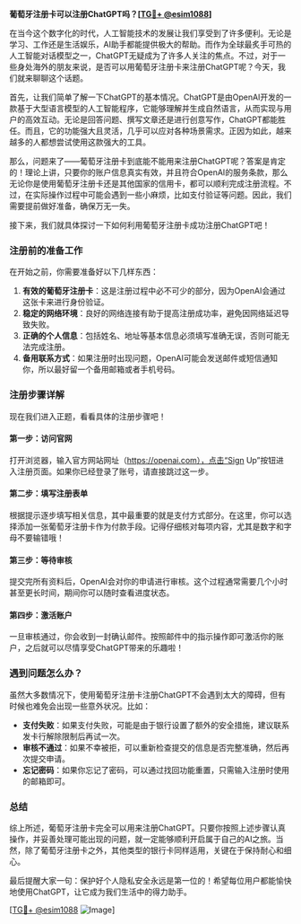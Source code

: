 **葡萄牙注册卡可以注册ChatGPT吗？[[TG💪+ @esim1088](https://t.me/s/esim1088)]**

在当今这个数字化的时代，人工智能技术的发展让我们享受到了许多便利。无论是学习、工作还是生活娱乐，AI助手都能提供极大的帮助。而作为全球最炙手可热的人工智能对话模型之一，ChatGPT无疑成为了许多人关注的焦点。不过，对于一些身处海外的朋友来说，是否可以用葡萄牙注册卡来注册ChatGPT呢？今天，我们就来聊聊这个话题。

首先，让我们简单了解一下ChatGPT的基本情况。ChatGPT是由OpenAI开发的一款基于大型语言模型的人工智能程序，它能够理解并生成自然语言，从而实现与用户的高效互动。无论是回答问题、撰写文章还是进行创意写作，ChatGPT都能胜任。而且，它的功能强大且灵活，几乎可以应对各种场景需求。正因为如此，越来越多的人都想尝试使用这款强大的工具。

那么，问题来了——葡萄牙注册卡到底能不能用来注册ChatGPT呢？答案是肯定的！理论上讲，只要你的账户信息真实有效，并且符合OpenAI的服务条款，那么无论你是使用葡萄牙注册卡还是其他国家的信用卡，都可以顺利完成注册流程。不过，在实际操作过程中可能会遇到一些小麻烦，比如支付验证等问题。因此，我们需要提前做好准备，确保万无一失。

接下来，我们就具体探讨一下如何利用葡萄牙注册卡成功注册ChatGPT吧！

### 注册前的准备工作

在开始之前，你需要准备好以下几样东西：

1. **有效的葡萄牙注册卡**：这是注册过程中必不可少的部分，因为OpenAI会通过这张卡来进行身份验证。
2. **稳定的网络环境**：良好的网络连接有助于提高注册成功率，避免因网络延迟导致失败。
3. **正确的个人信息**：包括姓名、地址等基本信息必须填写准确无误，否则可能无法完成注册。
4. **备用联系方式**：如果注册时出现问题，OpenAI可能会发送邮件或短信通知你，所以最好留一个备用邮箱或者手机号码。

### 注册步骤详解

现在我们进入正题，看看具体的注册步骤吧！

#### 第一步：访问官网
打开浏览器，输入官方网站网址（https://openai.com），点击“Sign Up”按钮进入注册页面。如果你已经登录了账号，请直接跳过这一步。

#### 第二步：填写注册表单
根据提示逐步填写相关信息，其中最重要的就是支付方式部分。在这里，你可以选择添加一张葡萄牙注册卡作为付款手段。记得仔细核对每项内容，尤其是数字和字母不要输错哦！

#### 第三步：等待审核
提交完所有资料后，OpenAI会对你的申请进行审核。这个过程通常需要几个小时甚至更长时间，期间你可以随时查看进度状态。

#### 第四步：激活账户
一旦审核通过，你会收到一封确认邮件。按照邮件中的指示操作即可激活你的账户，之后就可以尽情享受ChatGPT带来的乐趣啦！

### 遇到问题怎么办？

虽然大多数情况下，使用葡萄牙注册卡注册ChatGPT不会遇到太大的障碍，但有时候也难免会出现一些意外状况。比如：

- **支付失败**：如果支付失败，可能是由于银行设置了额外的安全措施，建议联系发卡行解除限制后再试一次。
- **审核不通过**：如果不幸被拒，可以重新检查提交的信息是否完整准确，然后再次提交申请。
- **忘记密码**：如果你忘记了密码，可以通过找回功能重置，只需输入注册时使用的邮箱即可。

### 总结

综上所述，葡萄牙注册卡完全可以用来注册ChatGPT。只要你按照上述步骤认真操作，并妥善处理可能出现的问题，就一定能够顺利开启属于自己的AI之旅。当然，除了葡萄牙注册卡之外，其他类型的银行卡同样适用，关键在于保持耐心和细心。

最后提醒大家一句：保护好个人隐私安全永远是第一位的！希望每位用户都能愉快地使用ChatGPT，让它成为我们生活中的得力助手。

[[TG💪+ @esim1088](https://t.me/s/esim1088) ![Image](https://i.postimg.cc/4NQfJmqS/Snipaste-2025-05-13-00-14-12.png)]
